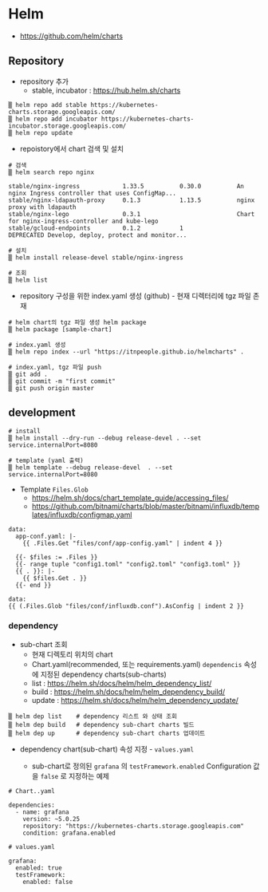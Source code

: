 # Helm

* https://github.com/helm/charts


## Repository

* repository 추가
  * stable, incubator : https://hub.helm.sh/charts

```
▒ helm repo add stable https://kubernetes-charts.storage.googleapis.com/
▒ helm repo add incubator https://kubernetes-charts-incubator.storage.googleapis.com/
▒ helm repo update
```

* repoistory에서 chart 검색 및 설치

```
# 검색
▒ helm search repo nginx

stable/nginx-ingress            1.33.5          0.30.0          An nginx Ingress controller that uses ConfigMap...
stable/nginx-ldapauth-proxy     0.1.3           1.13.5          nginx proxy with ldapauth                         
stable/nginx-lego               0.3.1                           Chart for nginx-ingress-controller and kube-lego  
stable/gcloud-endpoints         0.1.2           1               DEPRECATED Develop, deploy, protect and monitor...

# 설치
▒ helm install release-devel stable/nginx-ingress

# 조회
▒ helm list
```

* repository 구성을 위한 index.yaml 생성 (github) - 현재 디렉터리에  tgz 파일 존재

```
# helm chart의 tgz 파일 생성 helm package
▒ helm package [sample-chart]

# index.yaml 생성
▒ helm repo index --url "https://itnpeople.github.io/helmcharts" .

# index.yaml, tgz 파일 push
▒ git add .
▒ git commit -m "first commit" 
▒ git push origin master
```


## development

```
# install
▒ helm install --dry-run --debug release-devel . --set service.internalPort=8080

# template (yaml 출력)
▒ helm template --debug release-devel  . --set service.internalPort=8080
```

* Template `Files.Glob`
  * https://helm.sh/docs/chart_template_guide/accessing_files/
  * https://github.com/bitnami/charts/blob/master/bitnami/influxdb/templates/influxdb/configmap.yaml

```
data:
  app-conf.yaml: |-
    {{ .Files.Get "files/conf/app-config.yaml" | indent 4 }}

```
```
  {{- $files := .Files }}
  {{- range tuple "config1.toml" "config2.toml" "config3.toml" }}
  {{ . }}: |-
    {{ $files.Get . }}
  {{- end }}
```

```
data:
{{ (.Files.Glob "files/conf/influxdb.conf").AsConfig | indent 2 }}
```



### dependency

* sub-chart 조회
  * 현재 디렉토리 위치의 chart 
  * Chart.yaml(recommended, 또는 requirements.yaml) `dependencis` 속성에 지정된 dependency charts(sub-charts)
  * list : https://helm.sh/docs/helm/helm_dependency_list/
  * build : https://helm.sh/docs/helm/helm_dependency_build/
  * update : https://helm.sh/docs/helm/helm_dependency_update/

```
▒ helm dep list    # dependency 리스트 와 상태 조회
▒ helm dep build   # dependency sub-chart charts 빌드
▒ helm dep up      # dependency sub-chart charts 업데이트
```

* dependency chart(sub-chart) 속성 지정 - `values.yaml`

  * sub-chart로 정의된 `grafana` 의 `testFramework.enabled` Configuration 값을 `false` 로 지정하는 예제

```
# Chart..yaml

dependencies:
  - name: grafana
    version: ~5.0.25
    repository: "https://kubernetes-charts.storage.googleapis.com"
    condition: grafana.enabled

# values.yaml

grafana:
  enabled: true
  testFramework:
    enabled: false
```

